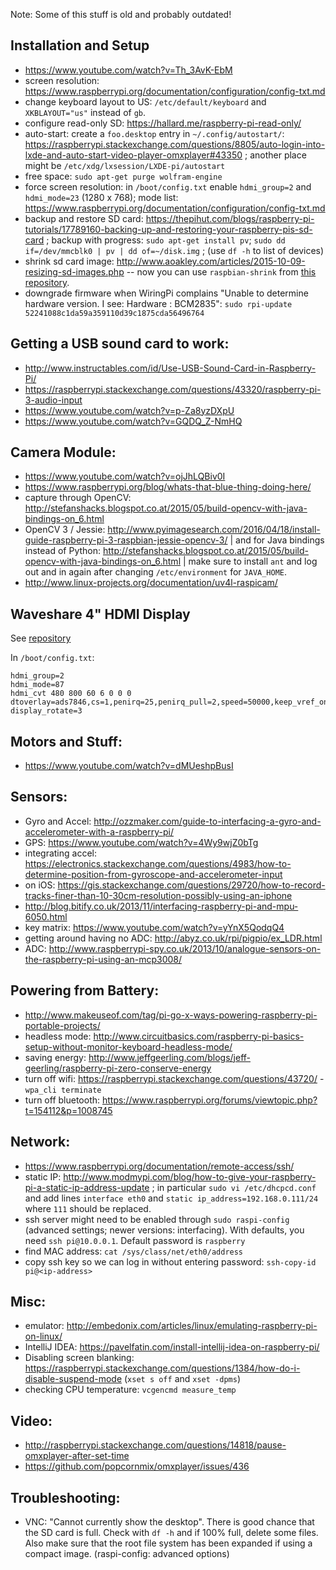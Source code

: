 Note: Some of this stuff is old and probably outdated!

## Installation and Setup

- https://www.youtube.com/watch?v=Th_3AvK-EbM
- screen resolution: https://www.raspberrypi.org/documentation/configuration/config-txt.md
- change keyboard layout to US: `/etc/default/keyboard` and `XKBLAYOUT="us"` instead of `gb`.
- configure read-only SD: https://hallard.me/raspberry-pi-read-only/
- auto-start: create a `foo.desktop` entry in `~/.config/autostart/`: https://raspberrypi.stackexchange.com/questions/8805/auto-login-into-lxde-and-auto-start-video-player-omxplayer#43350 ;
  another place might be `/etc/xdg/lxsession/LXDE-pi/autostart`
- free space: `sudo apt-get purge wolfram-engine`
- force screen resolution: in `/boot/config.txt` enable `hdmi_group=2` and `hdmi_mode=23` (1280 x 768); mode list: https://www.raspberrypi.org/documentation/configuration/config-txt.md
- backup and restore SD card: https://thepihut.com/blogs/raspberry-pi-tutorials/17789160-backing-up-and-restoring-your-raspberry-pis-sd-card ; backup with progress: `sudo apt-get install pv`; `sudo dd if=/dev/mmcblk0 | pv | dd of=~/disk.img` ; (use `df -h` to list of devices)
- shrink sd card image: http://www.aoakley.com/articles/2015-10-09-resizing-sd-images.php -- now you can use `raspbian-shrink` from [this repository](https://github.com/aoakley/cotswoldjam).
- downgrade firmware when WiringPi complains "Unable to determine hardware version. I see: Hardware   : BCM2835": `sudo rpi-update 52241088c1da59a359110d39c1875cda56496764`

## Getting a USB sound card to work:

- http://www.instructables.com/id/Use-USB-Sound-Card-in-Raspberry-Pi/
- https://raspberrypi.stackexchange.com/questions/43320/raspberry-pi-3-audio-input
- https://www.youtube.com/watch?v=p-Za8yzDXpU
- https://www.youtube.com/watch?v=GQDQ_Z-NmHQ

## Camera Module:

- https://www.youtube.com/watch?v=ojJhLQBiv0I
- https://www.raspberrypi.org/blog/whats-that-blue-thing-doing-here/
- capture through OpenCV: http://stefanshacks.blogspot.co.at/2015/05/build-opencv-with-java-bindings-on_6.html
- OpenCV 3 / Jessie: http://www.pyimagesearch.com/2016/04/18/install-guide-raspberry-pi-3-raspbian-jessie-opencv-3/ | and for Java bindings instead of Python: http://stefanshacks.blogspot.co.at/2015/05/build-opencv-with-java-bindings-on_6.html | make sure to install `ant` and log out and in again after changing `/etc/environment` for `JAVA_HOME`.
- http://www.linux-projects.org/documentation/uv4l-raspicam/

## Waveshare 4" HDMI Display

See [repository](https://github.com/waveshare/LCD-show)

In `/boot/config.txt`:

    hdmi_group=2
    hdmi_mode=87
    hdmi_cvt 480 800 60 6 0 0 0
    dtoverlay=ads7846,cs=1,penirq=25,penirq_pull=2,speed=50000,keep_vref_on=0,swapxy=0,pmax=255,xohms=150,xmin=200,xmax=3900,ymin=200,ymax=3900
    display_rotate=3

## Motors and Stuff:

- https://www.youtube.com/watch?v=dMUeshpBusI

## Sensors:

- Gyro and Accel: http://ozzmaker.com/guide-to-interfacing-a-gyro-and-accelerometer-with-a-raspberry-pi/
- GPS: https://www.youtube.com/watch?v=4Wy9wjZ0bTg
- integrating accel: https://electronics.stackexchange.com/questions/4983/how-to-determine-position-from-gyroscope-and-accelerometer-input
- on iOS: https://gis.stackexchange.com/questions/29720/how-to-record-tracks-finer-than-10-30cm-resolution-possibly-using-an-iphone
- http://blog.bitify.co.uk/2013/11/interfacing-raspberry-pi-and-mpu-6050.html
- key matrix: https://www.youtube.com/watch?v=yYnX5QodqQ4
- getting around having no ADC: http://abyz.co.uk/rpi/pigpio/ex_LDR.html
- ADC: http://www.raspberrypi-spy.co.uk/2013/10/analogue-sensors-on-the-raspberry-pi-using-an-mcp3008/

## Powering from Battery:

- http://www.makeuseof.com/tag/pi-go-x-ways-powering-raspberry-pi-portable-projects/
- headless mode: http://www.circuitbasics.com/raspberry-pi-basics-setup-without-monitor-keyboard-headless-mode/
- saving energy: http://www.jeffgeerling.com/blogs/jeff-geerling/raspberry-pi-zero-conserve-energy
- turn off wifi: https://raspberrypi.stackexchange.com/questions/43720/ - `wpa_cli terminate`
- turn off bluetooth: https://www.raspberrypi.org/forums/viewtopic.php?t=154112&p=1008745

## Network:

- https://www.raspberrypi.org/documentation/remote-access/ssh/
- static IP: http://www.modmypi.com/blog/how-to-give-your-raspberry-pi-a-static-ip-address-update ; in particular
  `sudo vi /etc/dhcpcd.conf` and add lines `interface eth0` and `static ip_address=192.168.0.111/24` where `111` should be replaced.
- ssh server might need to be enabled through `sudo raspi-config` (advanced settings; newer versions: interfacing). With defaults, you need `ssh pi@10.0.0.1`. Default password is `raspberry`
- find MAC address: `cat /sys/class/net/eth0/address`
- copy ssh key so we can log in without entering password: `ssh-copy-id pi@<ip-address>`

## Misc:

- emulator: http://embedonix.com/articles/linux/emulating-raspberry-pi-on-linux/
- IntelliJ IDEA: https://pavelfatin.com/install-intellij-idea-on-raspberry-pi/
- Disabling screen blanking: https://raspberrypi.stackexchange.com/questions/1384/how-do-i-disable-suspend-mode (`xset s off` and `xset -dpms`)
- checking CPU temperature: `vcgencmd measure_temp`

## Video:

- http://raspberrypi.stackexchange.com/questions/14818/pause-omxplayer-after-set-time
- https://github.com/popcornmix/omxplayer/issues/436

## Troubleshooting:

- VNC: "Cannot currently show the desktop". There is good chance that the SD card is full. Check with `df -h` and if 100% full, delete some files.
  Also make sure that the root file system has been expanded if using a compact image. (raspi-config: advanced options)
